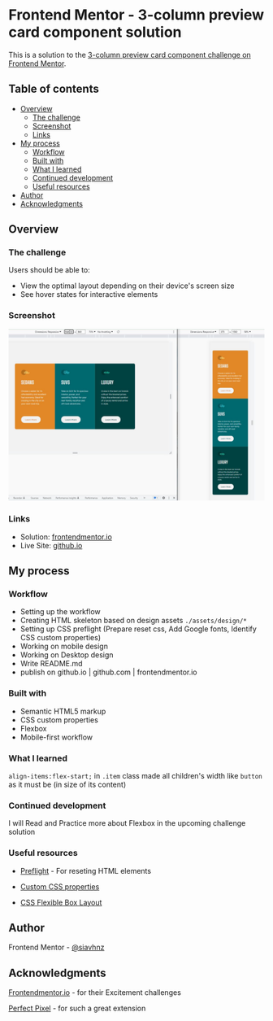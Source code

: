 # Frontend Mentor - 3-column preview card component solution

This is a solution to the [3-column preview card component challenge on Frontend Mentor](https://www.frontendmentor.io/challenges/3column-preview-card-component-pH92eAR2-).

## Table of contents

- [Overview](#overview)
  - [The challenge](#the-challenge)
  - [Screenshot](#screenshot)
  - [Links](#links)
- [My process](#my-process)
  - [Workflow](#workflow)
  - [Built with](#built-with)
  - [What I learned](#what-i-learned)
  - [Continued development](#continued-development)
  - [Useful resources](#useful-resources)
- [Author](#author)
- [Acknowledgments](#acknowledgments)


## Overview

### The challenge

Users should be able to:

- View the optimal layout depending on their device's screen size
- See hover states for interactive elements

### Screenshot

![screenshot](./assets/images/screenshot.jpg)


### Links

- Solution: [frontendmentor.io](https://www.frontendmentor.io/solutions/3column-preview-card-component-O_DsY6gb2J)
- Live Site: [github.io](https://siavhnz.github.io/frontendmentor/8.3-column-preview-card/index.html)

## My process

### Workflow
 
 - Setting up the workflow
 - Creating HTML skeleton based on design assets `./assets/design/*`
 - Setting up CSS preflight (Prepare reset css, Add Google fonts, Identify CSS custom properties)
 - Working on mobile design
 - Working on Desktop design
 - Write README.md
 - publish on github.io | github.com | frontendmentor.io

### Built with

- Semantic HTML5 markup
- CSS custom properties
- Flexbox
- Mobile-first workflow

### What I learned

`align-items:flex-start;` in `.item` class made all children's width like `button` as it must be (in size of its content)



### Continued development

I will Read and Practice more about Flexbox in the upcoming challenge solution


### Useful resources

 - [Preflight](https://unpkg.com/tailwindcss@3.1.8/src/css/preflight.css) - For reseting HTML elements

 - [Custom CSS properties](https://developer.mozilla.org/en-US/docs/Web/CSS/Using_CSS_custom_properties)

 - [CSS Flexible Box Layout](https://developer.mozilla.org/en-US/docs/Web/CSS/CSS_Flexible_Box_Layout)

## Author

Frontend Mentor - [@siavhnz](https://www.frontendmentor.io/profile/siavhnz)


## Acknowledgments

[Frontendmentor.io](https://www.frontendmentor.io/challenges) - for their Excitement challenges  

[Perfect Pixel](https://chrome.google.com/webstore/detail/perfectpixel-by-welldonec/dkaagdgjmgdmbnecmcefdhjekcoceebi?hl=en) - for such a great extension

